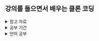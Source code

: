 ## 강의를 들으면서 배우는 클론 코딩
<details>
  <summary>참고 자료</summary>
<div markdown="1">
  
 <ul>
    <li><a href="https://www.youtube.com/watch?v=mLQ-ehf3d6Y&list=PLfLgtT94nNq1izG4R2WDN517iPX4WXH3C&index=2">플러터 기초 개념 강의</a></li>
    <li><a href="https://www.youtube.com/watch?v=9KOaR6QMb9A&list=PLuHgQVnccGMCwxXsQuEoG-JJ7RlwtNdwJ&index=3">Nest.js 맛보기</a></li>
    <li><a href="https://www.youtube.com/watch?v=zNHZJ_iEMPA">Zustand에 대해 알아보기</a></li>
  </ul>
</div>
</details>

<details>
<summary>공부 기간</summary>
<div markdown="1">

 * 2024.08.25 ~
</div>
</details>

<details>
<summary>언어 공부</summary>
<div markdown="2">

* `Flutter`
* `Next.js`
* `Zustand`
</div>
</details>
